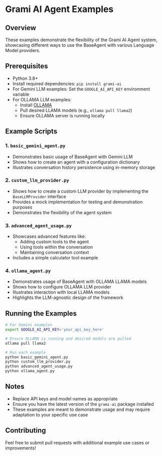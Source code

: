 # Grami AI Agent Examples

## Overview
These examples demonstrate the flexibility of the Grami AI Agent system, showcasing different ways to use the BaseAgent with various Language Model providers.

## Prerequisites
- Python 3.8+
- Install required dependencies: `pip install grami-ai`
- For Gemini LLM examples: Set the `GOOGLE_AI_API_KEY` environment variable
- For OLLAMA LLM examples: 
  - Install [OLLAMA](https://ollama.ai/)
  - Pull desired LLAMA models (e.g., `ollama pull llama2`)
  - Ensure OLLAMA server is running locally

## Example Scripts

### 1. `basic_gemini_agent.py`
- Demonstrates basic usage of BaseAgent with Gemini LLM
- Shows how to create an agent with a configuration dictionary
- Illustrates conversation history persistence using in-memory storage

### 2. `custom_llm_provider.py`
- Shows how to create a custom LLM provider by implementing the `BaseLLMProvider` interface
- Provides a mock implementation for testing and demonstration purposes
- Demonstrates the flexibility of the agent system

### 3. `advanced_agent_usage.py`
- Showcases advanced features like:
  - Adding custom tools to the agent
  - Using tools within the conversation
  - Maintaining conversation context
- Includes a simple calculator tool example

### 4. `ollama_agent.py`
- Demonstrates usage of BaseAgent with OLLAMA LLAMA models
- Shows how to configure OLLAMA LLM provider
- Illustrates interaction with local LLAMA models
- Highlights the LLM-agnostic design of the framework

## Running the Examples
```bash
# For Gemini examples
export GOOGLE_AI_API_KEY='your_api_key_here'

# Ensure OLLAMA is running and desired models are pulled
ollama pull llama2

# Run each example
python basic_gemini_agent.py
python custom_llm_provider.py
python advanced_agent_usage.py
python ollama_agent.py
```

## Notes
- Replace API keys and model names as appropriate
- Ensure you have the latest version of the `grami-ai` package installed
- These examples are meant to demonstrate usage and may require adaptation to your specific use case

## Contributing
Feel free to submit pull requests with additional example use cases or improvements!
